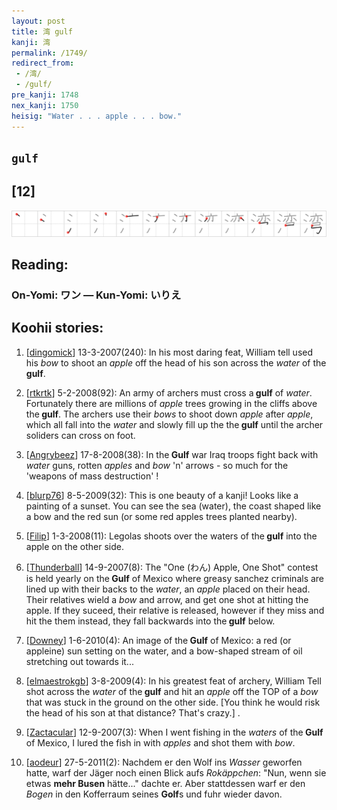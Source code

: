 ```yaml
---
layout: post
title: 湾 gulf
kanji: 湾
permalink: /1749/
redirect_from:
 - /湾/
 - /gulf/
pre_kanji: 1748
nex_kanji: 1750
heisig: "Water . . . apple . . . bow."
---
```


## `gulf`

## [12]

<div class="stroke"><img src="../images/E6B9BE.png" /></div>

## Reading:

### On-Yomi: ワン &mdash; Kun-Yomi: いりえ

## Koohii stories:

1) [<a href="http://kanji.koohii.com/profile/dingomick">dingomick</a>] 13-3-2007(240): In his most daring feat, William tell used his <em>bow</em> to shoot an <em>apple</em> off the head of his son across the <em>water</em> of the <strong>gulf</strong>. 

2) [<a href="http://kanji.koohii.com/profile/rtkrtk">rtkrtk</a>] 5-2-2008(92): An army of archers must cross a<strong> gulf</strong> of <em>water</em>. Fortunately there are millions of <em>apple</em> trees growing in the cliffs above the<strong> gulf</strong>. The archers use their <em>bows</em> to shoot down <em>apple</em> after <em>apple</em>, which all fall into the <em>water</em> and slowly fill up the the<strong> gulf</strong> until the archer soliders can cross on foot. 

3) [<a href="http://kanji.koohii.com/profile/Angrybeez">Angrybeez</a>] 17-8-2008(38): In the<strong> Gulf</strong> war Iraq troops fight back with <em>water</em> guns, rotten <em>apples</em> and <em>bow</em> &#039;n&#039; arrows - so much for the &#039;weapons of mass destruction&#039; ! 

4) [<a href="http://kanji.koohii.com/profile/blurp76">blurp76</a>] 8-5-2009(32): This is one beauty of a kanji! Looks like a painting of a sunset. You can see the sea (water), the coast shaped like a bow and the red sun (or some red apples trees planted nearby). 

5) [<a href="http://kanji.koohii.com/profile/Filip">Filip</a>] 1-3-2008(11): Legolas shoots over the waters of the<strong> gulf</strong> into the apple on the other side. 

6) [<a href="http://kanji.koohii.com/profile/Thunderball">Thunderball</a>] 14-9-2007(8): The &quot;One (わん) Apple, One Shot&quot; contest is held yearly on the<strong> Gulf</strong> of Mexico where greasy sanchez criminals are lined up with their backs to the <em>water</em>, an <em>apple</em> placed on their head. Their relatives wield a <em>bow</em> and arrow, and get one shot at hitting the apple. If they suceed, their relative is released, however if they miss and hit the them instead, they fall backwards into the<strong> gulf</strong> below. 

7) [<a href="http://kanji.koohii.com/profile/Downey">Downey</a>] 1-6-2010(4): An image of the<strong> Gulf</strong> of Mexico: a red (or appleine) sun setting on the water, and a bow-shaped stream of oil stretching out towards it... 

8) [<a href="http://kanji.koohii.com/profile/elmaestrokgb">elmaestrokgb</a>] 3-8-2009(4): In his greatest feat of archery, William Tell shot across the <em>water</em> of the<strong> gulf</strong> and hit an <em>apple</em> off the TOP of a <em>bow</em> that was stuck in the ground on the other side. [You think he would risk the head of his son at that distance? That&#039;s crazy.] . 

9) [<a href="http://kanji.koohii.com/profile/Zactacular">Zactacular</a>] 12-9-2007(3): When I went fishing in the <em>waters</em> of the<strong> Gulf</strong> of Mexico, I lured the fish in with <em>apples</em> and shot them with <em>bow</em>. 

10) [<a href="http://kanji.koohii.com/profile/aodeur">aodeur</a>] 27-5-2011(2): Nachdem er den Wolf ins <em>Wasser</em> geworfen hatte, warf der Jäger noch einen Blick aufs <em>Rokäppchen</em>: &quot;Nun, wenn sie etwas <strong>mehr Busen</strong> hätte...&quot; dachte er. Aber stattdessen warf er den <em>Bogen</em> in den Kofferraum seines <strong>Golf</strong>s und fuhr wieder davon. 
